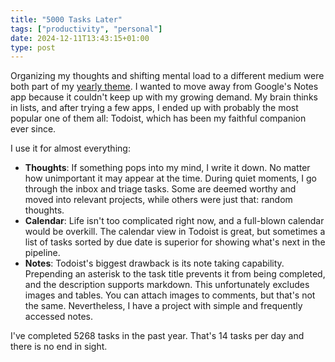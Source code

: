 ```yaml
---
title: "5000 Tasks Later"
tags: ["productivity", "personal"]
date: 2024-12-11T13:43:15+01:00
type: post
---
```

Organizing my thoughts and shifting mental load to a different medium were both part of my [yearly theme](/posts/year-of). I wanted to move away from Google's Notes app because it couldn't keep up with my growing demand. My brain thinks in lists, and after trying a few apps, I ended up with probably the most popular one of them all: Todoist, which has been my faithful companion ever since.

I use it for almost everything:

- **Thoughts**: If something pops into my mind, I write it down. No matter how unimportant it may appear at the time. During quiet moments, I go through the inbox and triage tasks. Some are deemed worthy and moved into relevant projects, while others were just that: random thoughts.
- **Calendar**: Life isn't too complicated right now, and a full-blown calendar would be overkill. The calendar view in Todoist is great, but sometimes a list of tasks sorted by due date is superior for showing what's next in the pipeline.
- **Notes**: Todoist's biggest drawback is its note taking capability. Prepending an asterisk to the task title prevents it from being completed, and the description supports markdown. This unfortunately excludes images and tables. You can attach images to comments, but that's not the same. Nevertheless, I have a project with simple and frequently accessed notes.

I've completed 5268 tasks in the past year. That's 14 tasks per day and there is no end in sight.
